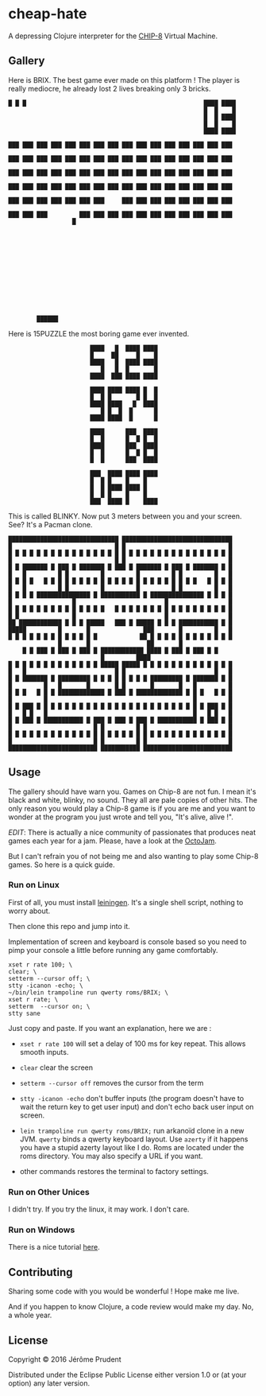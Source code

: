 # cheap-hate

A depressing Clojure interpreter for the
[CHIP-8](https://en.wikipedia.org/wiki/CHIP-8) Virtual Machine.

## Gallery

Here is BRIX. The best game ever made on this platform !
The player is really mediocre, he already lost 2
lives breaking only 3 bricks.


    █ █ █                                                  ████ ████
                                                           █  █    █
                                                           █  █ ████
                                                           █  █    █
                                                           ████ ████

    ███ ███ ███ ███ ███ ███ ███ ███ ███ ███ ███ ███ ███ ███ ███ ███

    ███ ███ ███ ███ ███ ███ ███ ███ ███ ███ ███ ███ ███ ███ ███ ███

    ███ ███ ███ ███ ███ ███ ███ ███ ███ ███ ███ ███ ███ ███ ███ ███

    ███ ███ ███ ███ ███ ███ ███ ███ ███ ███ ███ ███ ███ ███ ███ ███

    ███ ███ ███ ███ ███ ███ ███     ███ ███ ███ ███ ███ ███ ███ ███

    ███ ███ ███         ███ ███ ███ ███ ███ ███ ███ ███ ███ ███ ███
                      █













            ██████




Here is 15PUZZLE the most boring game ever invented.


                           ████   █  ████ ████
                           █     ██     █    █
                           ████   █  ████ ████
                              █   █  █       █
                           ████  ███ ████ ████

                           ████ ████ ████ █  █
                           █  █ █       █ █  █
                           ████ ████   █  ████
                              █ █  █  █      █
                           ████ ████  █      █

                           ████      ███  ████
                           █  █      █  █ █  █
                           ████      ███  ████
                           █  █      █  █ █  █
                           █  █      ███  ████

                           ███  ████ ████ ████
                           █  █ █    █    █
                           █  █ ████ ████ █
                           █  █ █    █    █
                           ███  ████ █    ████


This is called BLINKY. Now put 3 meters between you and your screen.
 See? It's a Pacman clone.

    ███████████████████████████████ ███████████████████████████████
    █                             █ █                             █
    █ █ █ █ █ █ █ █ █ █ █ █ █ █ █ █ █ █ █ █ █ █ █ █ █ █ █ █ █ █ █ █
    █                             █ █                             █
    █ █ ███████ █ ███ █ ███████ █ ███ █ ███████ █ ███ █ ███████ █ █
    █   █         █ █         █         █         █ █         █   █
    █ █ █ █   █ █ █ █ █ █ █ █ █ █ █ █ █ █ █ █ █ █ █ █ █ █   █ █ █ █
    █   █         █ █         █         █         █ █         █   █
    █ █ █ █ ███████████████ █ ███████████ █ ███████████████ █ █ █ █
    █                 █                         █                 █
    █ █ █ █ █ █ █ █ █ █ █ █ █ █   █ █ █ █ █ █ █ █ █ █ █ █ █ █ █ █ █
    █ █               █                         █                 █
    ██ ████████████ █ █ █ █████   ███ █ █████ █ █ █ ███████████ █ █
    █████         █       █               ███       █         █   █
    █ █ █ █ █ █ █ █ █ █ █ █ █            ██ █ █ █ █ █ █ █ █ █ █ █ █
                  █       █                ██       █
        █ █ ███ █ ███ █ ███ █ ████████████ ████ █ ███ █ ███ █ █
                              █         ████
    █ █ █ █ █ █ █ █ █ █ █ █ █ █████ █████ █ █ █ █ █ █ █ █ █ █ █ █ █
    █   █                         █ █                         █   █
    █ █ ███████ █ █████████ █ █ █ █ █ █ █ █ █████████ █ ███████ █ █
    █         █   █       █       █ █       █       █   █         █
    █ █ █   █ █ █ █████████████ █ ███ █ █████████████ █ █ █   █ █ █
    █         █                                         █         █
    █ █ ███ █ █ █ █ █ █ █ █ █ █ █ █ █ █ █ █ █ █ █ █ █ █ █ █ ███ █ █
    █   █ █   █                                         █   █ █   █
    █ █ ███ █ ███████████ █ ███ █ ███ █ ███ █ ███████████ █ ███ █ █
    █                       █ █         █ █                       █
    █ █ █ █ █ █ █ █ █ █ █ █ █ █ █ █ █ █ █ █ █ █ █ █ █ █ █ █ █ █ █ █
    █                       █ █         █ █                       █
    █████████████████████████ ███████████ █████████████████████████

## Usage

The gallery should have warn you. Games on Chip-8 are not fun.
I mean it's black and white, blinky, no sound. They
all are pale copies of other hits. The only reason you would play a
Chip-8 game is if you are me and you want to wonder at the program you just
wrote and tell you, "It's alive, alive !".

*EDIT*: There is actually a nice community of passionates that produces neat
games each year for a jam. Please, have a look at the [OctoJam](http://www.awfuljams.com/).

But I can't refrain you of not being me and also wanting to play some Chip-8
games. So here is a quick guide.

### Run on Linux

First of all, you must install [leiningen](http://leiningen.org/).
It's a single shell script, nothing to worry about.

Then clone this repo and jump into it.

Implementation of screen and keyboard is console based so you need to pimp
your console a little before running any game comfortably.

    xset r rate 100; \
    clear; \
    setterm --cursor off; \
    stty -icanon -echo; \
    ~/bin/lein trampoline run qwerty roms/BRIX; \
    xset r rate; \
    setterm  --cursor on; \
    stty sane

Just copy and paste. If you want an explanation, here we are :

- `xset r rate 100` will set a delay of 100 ms for key repeat. This allows
smooth inputs.

- `clear` clear the screen

- `setterm --cursor off` removes the cursor from the term

- `stty -icanon -echo` don't buffer inputs (the program doesn't have to wait
the return key to get user input) and don't echo back user input on screen.

- `lein trampoline run qwerty roms/BRIX;` run arkanoïd clone in a new JVM.
 `qwerty` binds a qwerty keyboard layout. Use `azerty` if it happens
 you have a stupid azerty layout like I do.
  Roms are located under the roms directory.
  You may also specify a URL if you want.

- other commands restores the terminal to factory settings.

### Run on Other Unices

I didn't try. If you try the linux, it may work. I don't care.

### Run on Windows

There is a nice tutorial [here](http://hmpg.net/).


## Contributing

Sharing some code with you would be wonderful ! Hope make me live.

And if you happen to know Clojure, a code review would make my day.
No, a whole year.

## License

Copyright © 2016 Jérôme Prudent

Distributed under the Eclipse Public License either version 1.0 or (at
your option) any later version.
